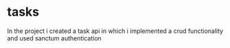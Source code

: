 # tasks
In the project i created a task api in which i implemented a crud functionality and used sanctum authentication
